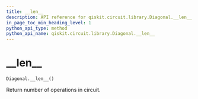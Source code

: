 ```yaml
---
title: __len__
description: API reference for qiskit.circuit.library.Diagonal.__len__
in_page_toc_min_heading_level: 1
python_api_type: method
python_api_name: qiskit.circuit.library.Diagonal.__len__
---
```


# \_\_len\_\_

<span id="qiskit.circuit.library.Diagonal.__len__" />

`Diagonal.__len__()`

Return number of operations in circuit.


